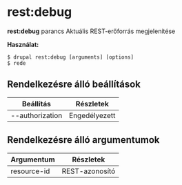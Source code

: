 # rest:debug
**rest:debug** parancs Aktuális REST-erőforrás megjelenítése

**Használat:**
```
$ drupal rest:debug [arguments] [options] 
$ rede  
```

## Rendelkezésre álló beállítások
Beállítás | Részletek
-------|-------------
--authorization | Engedélyezett | tilott állapotú REST-erőforrás

## Rendelkezésre álló argumentumok
Argumentum | Részletek
---------|-------------
resource-id | REST-azonosító
